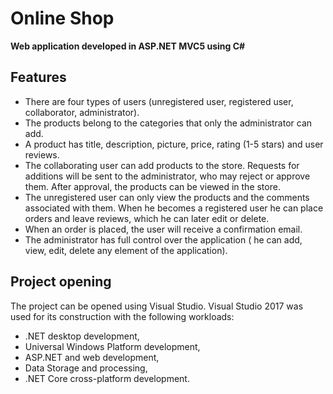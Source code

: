 # Online Shop
 **Web application developed in ASP.NET MVC5 using C#**
 
## Features
* There are four types of users (unregistered user, registered user, collaborator, administrator).
* The products belong to the categories that only the administrator can add.
* A product has title, description, picture, price, rating (1-5 stars) and user reviews.
* The collaborating user can add products to the store. Requests for additions will be sent to the administrator, who may reject or approve them. After approval, the products can be viewed in the store.
* The unregistered user can only view the products and the comments associated with them. When he becomes a registered user he can place orders and leave reviews, which he can later edit or delete.
* When an order is placed, the user will receive a confirmation email.
* The administrator has full control over the application ( he can add, view, edit, delete any element of the application).

## Project opening
The project can be opened using Visual Studio. Visual Studio 2017 was used for its construction with the following workloads: 
* .NET desktop development, 
* Universal Windows Platform development, 
* ASP.NET and web development, 
* Data Storage and processing, 
* .NET Core cross-platform development.

